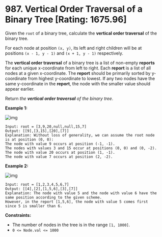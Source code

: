 # 987. Vertical Order Traversal of a Binary Tree [Rating: 1675.96]

Given the `root` of a binary tree, calculate the **vertical order traversal** of the binary tree.

For each node at position `(x, y)`, its left and right children will be at positions `(x - 1, y - 1)` and `(x + 1, y - 1)` respectively.

The **vertical order traversal** of a binary tree is a list of non-empty **reports** for each unique x-coordinate from left to right. Each **report** is a list of all nodes at a given x-coordinate. The **report** should be primarily sorted by y-coordinate from highest y-coordinate to lowest. If any two nodes have the same y-coordinate in the **report**, the node with the smaller value should appear earlier.

Return *the **vertical order traversal** of the binary tree*.

 

**Example 1:**

![img](https://assets.leetcode.com/uploads/2019/01/31/1236_example_1.PNG)

```
Input: root = [3,9,20,null,null,15,7]
Output: [[9],[3,15],[20],[7]]
Explanation: Without loss of generality, we can assume the root node is at position (0, 0):
The node with value 9 occurs at position (-1, -1).
The nodes with values 3 and 15 occur at positions (0, 0) and (0, -2).
The node with value 20 occurs at position (1, -1).
The node with value 7 occurs at position (2, -2).
```

**Example 2:**

![img](https://assets.leetcode.com/uploads/2019/01/31/tree2.png)

```
Input: root = [1,2,3,4,5,6,7]
Output: [[4],[2],[1,5,6],[3],[7]]
Explanation: The node with value 5 and the node with value 6 have the same position according to the given scheme.
However, in the report [1,5,6], the node with value 5 comes first since 5 is smaller than 6.
```

 

**Constraints:**

- The number of nodes in the tree is in the range `[1, 1000]`.
- `0 <= Node.val <= 1000`